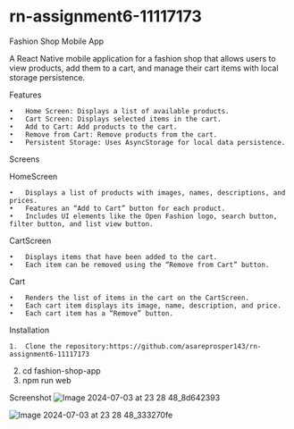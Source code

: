 # rn-assignment6-11117173

Fashion Shop Mobile App

A React Native mobile application for a fashion shop that allows users to view products, add them to a cart, and manage their cart items with local storage persistence.

Features

	•	Home Screen: Displays a list of available products.
	•	Cart Screen: Displays selected items in the cart.
	•	Add to Cart: Add products to the cart.
	•	Remove from Cart: Remove products from the cart.
	•	Persistent Storage: Uses AsyncStorage for local data persistence.

Screens

HomeScreen

	•	Displays a list of products with images, names, descriptions, and prices.
	•	Features an “Add to Cart” button for each product.
	•	Includes UI elements like the Open Fashion logo, search button, filter button, and list view button.

CartScreen

	•	Displays items that have been added to the cart.
	•	Each item can be removed using the “Remove from Cart” button.

Cart

	•	Renders the list of items in the cart on the CartScreen.
	•	Each cart item displays its image, name, description, and price.
	•	Each cart item has a “Remove” button.

Installation

	1.	Clone the repository:https://github.com/asareprosper143/rn-assignment6-11117173
  2. cd fashion-shop-app
  3. npm run web

Screenshot
![Image 2024-07-03 at 23 28 48_8d642393](https://github.com/asareprosper143/rn-assignment6-11117173/assets/151519158/6db65400-bf77-4703-bf18-6c80362c22ba)

![Image 2024-07-03 at 23 28 48_333270fe](https://github.com/asareprosper143/rn-assignment6-11117173/assets/151519158/6e647b6f-0020-4665-8029-6b82ad6c2b14)
